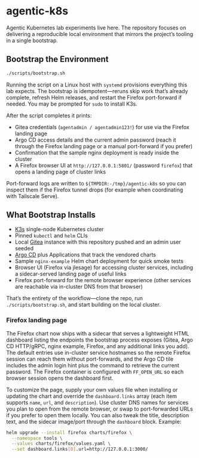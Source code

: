 # agentic-k8s

Agentic Kubernetes lab experiments live here. The repository focuses on delivering a reproducible local environment that mirrors the project’s tooling in a single bootstrap.

## Bootstrap the Environment

```bash
./scripts/bootstrap.sh
```

Running the script on a Linux host with `systemd` provisions everything this lab expects. The bootstrap is idempotent—reruns skip work that’s already complete, refresh Helm releases, and restart the Firefox port-forward if needed. You may be prompted for `sudo` to install K3s.

After the script completes it prints:
- Gitea credentials (`agentadmin / agentadmin123!`) for use via the Firefox landing page
- Argo CD access details and the current admin password (reach it through the Firefox landing page or a manual port-forward if you prefer)
- Confirmation that the sample nginx deployment is ready inside the cluster
- A Firefox browser UI at `http://127.0.0.1:5801/` (password `firefox`) that opens a landing page of cluster links

Port-forward logs are written to `${TMPDIR:-/tmp}/agentic-k8s` so you can inspect them if the Firefox tunnel drops (for example when coordinating with Tailscale Serve).

## What Bootstrap Installs

- [K3s](https://k3s.io/) single-node Kubernetes cluster
- Pinned `kubectl` and `helm` CLIs
- Local [Gitea](https://gitea.com/) instance with this repository pushed and an admin user seeded
- [Argo CD](https://argo-cd.readthedocs.io/) plus Applications that track the vendored charts
- Sample `nginx-example` Helm chart deployment for quick smoke tests
- Browser UI (Firefox via jlesage) for accessing cluster services, including a sidecar-served landing page of useful links
- Firefox port-forward for the remote browser experience (other services are reachable via in-cluster DNS from that browser)

That’s the entirety of the workflow—clone the repo, run `./scripts/bootstrap.sh`, and start building on the local cluster.

### Firefox landing page

The Firefox chart now ships with a sidecar that serves a lightweight HTML dashboard listing the endpoints the bootstrap process exposes (Gitea, Argo CD HTTP/gRPC, nginx example, Firefox, and any additional links you add). The default entries use in-cluster service hostnames so the remote Firefox session can reach them without port-forwards, and the Argo CD tile includes the admin login hint plus the command to retrieve the current password. The Firefox container is configured with `FF_OPEN_URL` so each browser session opens the dashboard first.

To customize the page, supply your own values file when installing or updating the chart and override the `dashboard.links` array (each item supports `name`, `url`, and `description`). Use cluster DNS names for services you plan to open from the remote browser, or swap to port-forwarded URLs if you prefer to open them locally. You can also tweak the title, description text, and the sidecar image/port through the `dashboard` block. Example:

```bash
helm upgrade --install firefox charts/firefox \
  --namespace tools \
  --values charts/firefox/values.yaml \
  --set dashboard.links[0].url=http://127.0.0.1:3000/
```
